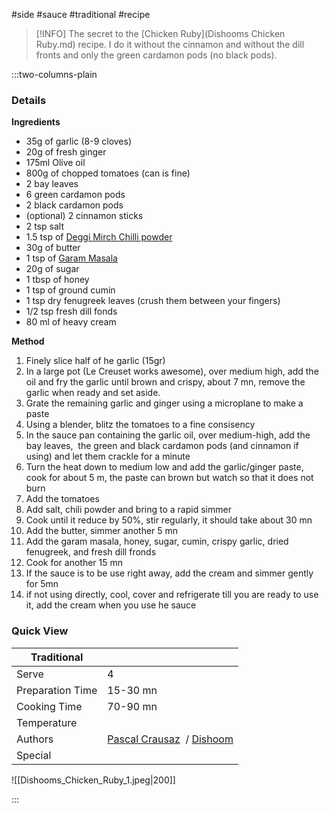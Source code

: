 #side #sauce #traditional #recipe

> [!INFO]
> The secret to the [Chicken Ruby](Dishooms Chicken Ruby.md) recipe. I do it without the cinnamon and without the dill fronts and only the green cardamon pods (no black pods).

:::two-columns-plain

### Details
**Ingredients**

- 35g of garlic (8-9 cloves)
- 20g of fresh ginger
- 175ml Olive oil
- 800g of chopped tomatoes (can is fine)
- 2 bay leaves
- 6 green cardamon pods
- 2 black cardamon pods
- (optional) 2 cinnamon sticks
- 2 tsp salt
- 1.5 tsp of [Deggi Mirch Chilli powder](https://www.amazon.com/MDH-Bright-Chilli-Powder-100gram/dp/B003P8N772/ref=sr_1_3?crid=3U5XUVHABFAW8&dchild=1&keywords=deggi+mirch&qid=1619319642&sprefix=deggi+m%2Caps%2C740&sr=8-3)
- 30g of butter
- 1 tsp of [Garam Masala](https://www.amazon.com/MDH-Garam-Masala-Spices-3-5-Ounce/dp/B002XH1BXI/ref=sr_1_2?dchild=1&keywords=garam+masala+mdh&qid=1619319729&sr=8-2)
- 20g of sugar
- 1 tbsp of honey
- 1 tsp of ground cumin
- 1 tsp dry fenugreek leaves (crush them between your fingers)
- 1/2 tsp fresh dill fonds
- 80 ml of heavy cream


**Method**

1. Finely slice half of he garlic (15gr)
2. In a large pot (Le Creuset works awesome), over medium high, add the oil and fry the garlic until brown and crispy, about 7 mn, remove the garlic when ready and set aside.
3. Grate the remaining garlic and ginger using a microplane to make a paste
4. Using a blender, blitz the tomatoes to a fine consisency
5. In the sauce pan containing the garlic oil, over medium-high, add the bay leaves,  the green and black cardamon pods (and cinnamon if using) and let them crackle for a minute
6. Turn the heat down to medium low and add the garlic/ginger paste, cook for about 5 m, the paste can brown but watch so that it does not burn
7. Add the tomatoes
8. Add salt, chili powder and bring to a rapid simmer
9. Cook until it reduce by 50%, stir regularly, it should take about 30 mn
10. Add the butter, simmer another 5 mn
11. Add the garam masala, honey, sugar, cumin, crispy garlic, dried fenugreek, and fresh dill fronds
12. Cook for another 15 mn
13. If the sauce is to be use right away, add the cream and simmer gently for 5mn
  1. if not using directly, cool, cover and refrigerate till you are ready to use it, add the cream when you use he sauce




### Quick View
| Traditional      |                                                |
| ---------------- | ---------------------------------------------- |
| Serve            | 4                                              |
| Preparation Time | 15-30 mn                                       |
| Cooking Time     | 70-90 mn                                       |
| Temperature      |                                                |
| Authors          | [Pascal Crausaz](mailto:pascal@askpascal.com)  / [Dishoom](https://www.amazon.com/Dishoom-Bombay-Love-Shamil-Thakrar/dp/1408890674) |
| Special          |                                                |

![[Dishooms_Chicken_Ruby_1.jpeg|200]]

:::

